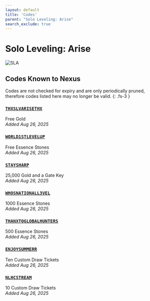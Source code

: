 ```yaml
---
layout: default
title: 'Codes'
parent: "Solo Leveling: Arise"
search_exclude: true
---
```


# Solo Leveling: Arise

![SLA](https://cdn.discordapp.com/emojis/1356717159501267143.png)

## Codes Known to Nexus

Codes are not checked for expiry and are only periodically pruned, therefore codes listed here may no longer be valid.
{: .fs-3 }

### [`THXSLVARISETHX`](https://nexus-codes.app/copy/?code=THXSLVARISETHX)

Free Gold<br />*Added Aug 26, 2025*

### [`WORLD1STLEVELUP`](https://nexus-codes.app/copy/?code=WORLD1STLEVELUP)

Free Essence Stones<br />*Added Aug 26, 2025*

### [`STAYSHARP`](https://nexus-codes.app/copy/?code=STAYSHARP)

25,000 Gold and a Gate Key<br />*Added Aug 26, 2025*

### [`WHOSNATIONALL3VEL`](https://nexus-codes.app/copy/?code=WHOSNATIONALL3VEL)

1000 Essence Stones<br />*Added Aug 26, 2025*

### [`THANXTOGLOBALHUNTERS`](https://nexus-codes.app/copy/?code=THANXTOGLOBALHUNTERS)

500 Essence Stones<br />*Added Aug 26, 2025*

### [`ENJOYSUMMERR`](https://nexus-codes.app/copy/?code=ENJOYSUMMERR)

Ten Custom Draw Tickets<br />*Added Aug 26, 2025*

### [`NLHCSTREAM`](https://nexus-codes.app/copy/?code=NLHCSTREAM)

10 Custom Draw Tickets<br />*Added Aug 26, 2025*